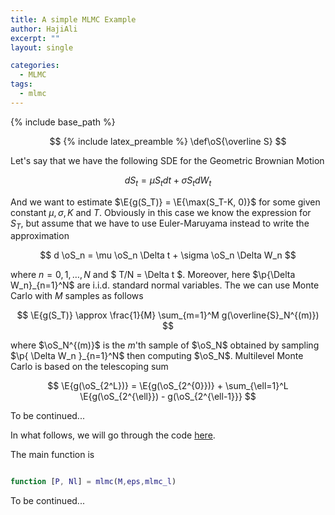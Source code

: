 ```yaml
---
title: A simple MLMC Example
author: HajiAli
excerpt: ""
layout: single

categories:
  - MLMC
tags:
  - mlmc
---
```



{% include base_path %}

$$
{% include latex_preamble %}
\def\oS{\overline S}
$$

Let's say that we have the following SDE for the Geometric Brownian Motion

$$
d S_t = \mu S_t d t + \sigma S_t d W_t
$$

And we want to estimate $\E{g(S_T)} = \E{\max(S_T-K, 0)}$ for some given
constant $\mu, \sigma, K$ and $T$. Obviously in this case we know the
expression for $S_T$, but assume that we have to use Euler-Maruyama
instead to write the approximation

$$
d \oS_n = \mu \oS_n \Delta t + \sigma \oS_n \Delta W_n
$$

where $n = 0, 1, \ldots, N$ and $ T/N = \Delta t $. Moreover, here
$\p{\Delta W_n}_{n=1}^N$ are i.i.d. standard normal
variables. The we can use Monte Carlo with $M$ samples as follows

$$
\E{g(S_T)} \approx \frac{1}{M} \sum_{m=1}^M g(\overline{S}_N^{(m)})
$$

where $\oS_N^{(m)}$ is the $m$'th sample of $\oS_N$
obtained by sampling $\p{ \Delta W_n }_{n=1}^N$ then
computing $\oS_N$. Multilevel Monte Carlo is based on the
telescoping sum

$$
\E{g(\oS_{2^L})} =
\E{g(\oS_{2^{0}})} + \sum_{\ell=1}^L
\E{g(\oS_{2^{\ell}}) - g(\oS_{2^{\ell-1}}}
$$

To be continued...

In what follows, we will go through the code
[here](https://people.maths.ox.ac.uk/gilesm/files/opre_code.zip).

The main function is

```m

function [P, Nl] = mlmc(M,eps,mlmc_l)

```

To be continued...
